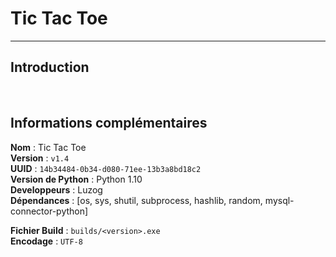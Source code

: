 # Tic Tac Toe

---

## Introduction



<br>

## Informations complémentaires

__**Nom**__ : Tic Tac Toe<br>
__**Version**__ : `v1.4`<br>
__**UUID**__ : `14b34484-0b34-d080-71ee-13b3a8bd18c2`<br>
__**Version de Python**__ : Python 1.10<br>
__**Developpeurs**__ : Luzog<br>
__**Dépendances**__ : [os, sys, shutil, subprocess, hashlib, random, mysql-connector-python]

__**Fichier Build**__ : `builds/<version>.exe`<br>
__**Encodage**__ : `UTF-8`

<br>
